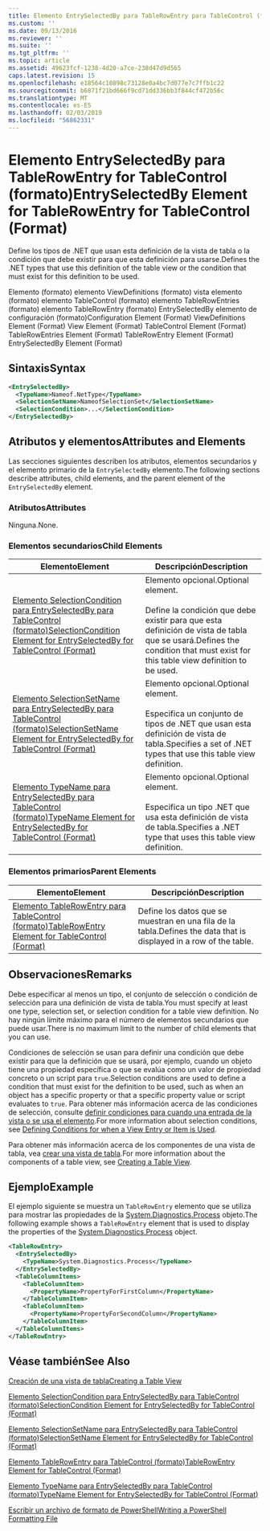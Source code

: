 ```yaml
---
title: Elemento EntrySelectedBy para TableRowEntry para TableControl (formato) | Microsoft Docs
ms.custom: ''
ms.date: 09/13/2016
ms.reviewer: ''
ms.suite: ''
ms.tgt_pltfrm: ''
ms.topic: article
ms.assetid: 49623fcf-1238-4d20-a7ce-238d47d9d565
caps.latest.revision: 15
ms.openlocfilehash: e18564c10898c73128e0a4bc7d077e7c7ffb1c22
ms.sourcegitcommit: b6871f21bd666f9cd71dd336bb3f844cf472b56c
ms.translationtype: MT
ms.contentlocale: es-ES
ms.lasthandoff: 02/03/2019
ms.locfileid: "56862331"
---
```

# <a name="entryselectedby-element-for-tablerowentry--for-tablecontrol-format"></a><span data-ttu-id="d3050-102">Elemento EntrySelectedBy para TableRowEntry for TableControl (formato)</span><span class="sxs-lookup"><span data-stu-id="d3050-102">EntrySelectedBy Element for TableRowEntry  for TableControl (Format)</span></span>

<span data-ttu-id="d3050-103">Define los tipos de .NET que usan esta definición de la vista de tabla o la condición que debe existir para que esta definición para usarse.</span><span class="sxs-lookup"><span data-stu-id="d3050-103">Defines the .NET types that use this definition of the table view or the condition that must exist for this definition to be used.</span></span>

<span data-ttu-id="d3050-104">Elemento (formato) elemento ViewDefinitions (formato) vista elemento (formato) elemento TableControl (formato) elemento TableRowEntries (formato) elemento TableRowEntry (formato) EntrySelectedBy elemento de configuración (formato)</span><span class="sxs-lookup"><span data-stu-id="d3050-104">Configuration Element (Format) ViewDefinitions Element (Format) View Element (Format) TableControl Element (Format) TableRowEntries Element (Format) TableRowEntry Element (Format) EntrySelectedBy Element (Format)</span></span>

## <a name="syntax"></a><span data-ttu-id="d3050-105">Sintaxis</span><span class="sxs-lookup"><span data-stu-id="d3050-105">Syntax</span></span>

```xml
<EntrySelectedBy>
  <TypeName>Nameof.NetType</TypeName>
  <SelectionSetName>NameofSelectionSet</SelectionSetName>
  <SelectionCondition>...</SelectionCondition>
</EntrySelectedBy>
```

## <a name="attributes-and-elements"></a><span data-ttu-id="d3050-106">Atributos y elementos</span><span class="sxs-lookup"><span data-stu-id="d3050-106">Attributes and Elements</span></span>

<span data-ttu-id="d3050-107">Las secciones siguientes describen los atributos, elementos secundarios y el elemento primario de la `EntrySelectedBy` elemento.</span><span class="sxs-lookup"><span data-stu-id="d3050-107">The following sections describe attributes, child elements, and the parent element of the `EntrySelectedBy` element.</span></span>

### <a name="attributes"></a><span data-ttu-id="d3050-108">Atributos</span><span class="sxs-lookup"><span data-stu-id="d3050-108">Attributes</span></span>

<span data-ttu-id="d3050-109">Ninguna.</span><span class="sxs-lookup"><span data-stu-id="d3050-109">None.</span></span>

### <a name="child-elements"></a><span data-ttu-id="d3050-110">Elementos secundarios</span><span class="sxs-lookup"><span data-stu-id="d3050-110">Child Elements</span></span>

|<span data-ttu-id="d3050-111">Elemento</span><span class="sxs-lookup"><span data-stu-id="d3050-111">Element</span></span>|<span data-ttu-id="d3050-112">Descripción</span><span class="sxs-lookup"><span data-stu-id="d3050-112">Description</span></span>|
|-------------|-----------------|
|[<span data-ttu-id="d3050-113">Elemento SelectionCondition para EntrySelectedBy para TableControl (formato)</span><span class="sxs-lookup"><span data-stu-id="d3050-113">SelectionCondition Element for EntrySelectedBy for TableControl (Format)</span></span>](./selectioncondition-element-for-entryselectedby-for-tablecontrol-format.md)|<span data-ttu-id="d3050-114">Elemento opcional.</span><span class="sxs-lookup"><span data-stu-id="d3050-114">Optional element.</span></span><br /><br /> <span data-ttu-id="d3050-115">Define la condición que debe existir para que esta definición de vista de tabla que se usará.</span><span class="sxs-lookup"><span data-stu-id="d3050-115">Defines the condition that must exist for this table view definition to be used.</span></span>|
|[<span data-ttu-id="d3050-116">Elemento SelectionSetName para EntrySelectedBy para TableControl (formato)</span><span class="sxs-lookup"><span data-stu-id="d3050-116">SelectionSetName Element for EntrySelectedBy for TableControl (Format)</span></span>](./selectionsetname-element-for-entryselectedby-for-tablecontrol-format.md)|<span data-ttu-id="d3050-117">Elemento opcional.</span><span class="sxs-lookup"><span data-stu-id="d3050-117">Optional element.</span></span><br /><br /> <span data-ttu-id="d3050-118">Especifica un conjunto de tipos de .NET que usan esta definición de vista de tabla.</span><span class="sxs-lookup"><span data-stu-id="d3050-118">Specifies a set of .NET types that use this table view definition.</span></span>|
|[<span data-ttu-id="d3050-119">Elemento TypeName para EntrySelectedBy para TableControl (formato)</span><span class="sxs-lookup"><span data-stu-id="d3050-119">TypeName Element for EntrySelectedBy for TableControl (Format)</span></span>](./typename-element-for-entryselectedby-for-tablecontrol-format.md)|<span data-ttu-id="d3050-120">Elemento opcional.</span><span class="sxs-lookup"><span data-stu-id="d3050-120">Optional element.</span></span><br /><br /> <span data-ttu-id="d3050-121">Especifica un tipo .NET que usa esta definición de vista de tabla.</span><span class="sxs-lookup"><span data-stu-id="d3050-121">Specifies a .NET type that uses this table view definition.</span></span>|

### <a name="parent-elements"></a><span data-ttu-id="d3050-122">Elementos primarios</span><span class="sxs-lookup"><span data-stu-id="d3050-122">Parent Elements</span></span>

|<span data-ttu-id="d3050-123">Elemento</span><span class="sxs-lookup"><span data-stu-id="d3050-123">Element</span></span>|<span data-ttu-id="d3050-124">Descripción</span><span class="sxs-lookup"><span data-stu-id="d3050-124">Description</span></span>|
|-------------|-----------------|
|[<span data-ttu-id="d3050-125">Elemento TableRowEntry para TableControl (formato)</span><span class="sxs-lookup"><span data-stu-id="d3050-125">TableRowEntry Element for TableControl (Format)</span></span>](./tablerowentry-element-for-tablerowentroes-for-tablecontrol-format.md)|<span data-ttu-id="d3050-126">Define los datos que se muestran en una fila de la tabla.</span><span class="sxs-lookup"><span data-stu-id="d3050-126">Defines the data that is displayed in a row of the table.</span></span>|

## <a name="remarks"></a><span data-ttu-id="d3050-127">Observaciones</span><span class="sxs-lookup"><span data-stu-id="d3050-127">Remarks</span></span>

<span data-ttu-id="d3050-128">Debe especificar al menos un tipo, el conjunto de selección o condición de selección para una definición de vista de tabla.</span><span class="sxs-lookup"><span data-stu-id="d3050-128">You must specify at least one type, selection set, or selection condition for a table view definition.</span></span> <span data-ttu-id="d3050-129">No hay ningún límite máximo para el número de elementos secundarios que puede usar.</span><span class="sxs-lookup"><span data-stu-id="d3050-129">There is no maximum limit to the number of child elements that you can use.</span></span>

<span data-ttu-id="d3050-130">Condiciones de selección se usan para definir una condición que debe existir para que la definición que se usará, por ejemplo, cuando un objeto tiene una propiedad específica o que se evalúa como un valor de propiedad concreto o un script para `true`.</span><span class="sxs-lookup"><span data-stu-id="d3050-130">Selection conditions are used to define a condition that must exist for the definition to be used, such as when an object has a specific property or that a specific property value or script evaluates to `true`.</span></span> <span data-ttu-id="d3050-131">Para obtener más información acerca de las condiciones de selección, consulte [definir condiciones para cuando una entrada de la vista o se usa el elemento](./defining-conditions-for-displaying-data.md).</span><span class="sxs-lookup"><span data-stu-id="d3050-131">For more information about selection conditions, see [Defining Conditions for when a View Entry or Item is Used](./defining-conditions-for-displaying-data.md).</span></span>

<span data-ttu-id="d3050-132">Para obtener más información acerca de los componentes de una vista de tabla, vea [crear una vista de tabla](./creating-a-table-view.md).</span><span class="sxs-lookup"><span data-stu-id="d3050-132">For more information about the components of a table view, see [Creating a Table View](./creating-a-table-view.md).</span></span>

## <a name="example"></a><span data-ttu-id="d3050-133">Ejemplo</span><span class="sxs-lookup"><span data-stu-id="d3050-133">Example</span></span>

<span data-ttu-id="d3050-134">El ejemplo siguiente se muestra un `TableRowEntry` elemento que se utiliza para mostrar las propiedades de la [System.Diagnostics.Process](/dotnet/api/System.Diagnostics.Process) objeto.</span><span class="sxs-lookup"><span data-stu-id="d3050-134">The following example shows a `TableRowEntry` element that is used to display the properties of the [System.Diagnostics.Process](/dotnet/api/System.Diagnostics.Process) object.</span></span>

```xml
<TableRowEntry>
  <EntrySelectedBy>
    <TypeName>System.Diagnostics.Process</TypeName>
  </EntrySelectedBy>
  <TableColumnItems>
    <TableColumnItem>
      <PropertyName>PropertyForFirstColumn</PropertyName>
    </TableColumnItem>
    <TableColumnItem>
      <PropertyName>PropertyForSecondColumn</PropertyName>
    </TableColumnItem>
  </TableColumnItems>
</TableRowEntry>
```

## <a name="see-also"></a><span data-ttu-id="d3050-135">Véase también</span><span class="sxs-lookup"><span data-stu-id="d3050-135">See Also</span></span>

[<span data-ttu-id="d3050-136">Creación de una vista de tabla</span><span class="sxs-lookup"><span data-stu-id="d3050-136">Creating a Table View</span></span>](./creating-a-table-view.md)

[<span data-ttu-id="d3050-137">Elemento SelectionCondition para EntrySelectedBy para TableControl (formato)</span><span class="sxs-lookup"><span data-stu-id="d3050-137">SelectionCondition Element for EntrySelectedBy for TableControl (Format)</span></span>](./selectioncondition-element-for-entryselectedby-for-tablecontrol-format.md)

[<span data-ttu-id="d3050-138">Elemento SelectionSetName para EntrySelectedBy para TableControl (formato)</span><span class="sxs-lookup"><span data-stu-id="d3050-138">SelectionSetName Element for EntrySelectedBy for TableControl (Format)</span></span>](./selectionsetname-element-for-entryselectedby-for-tablecontrol-format.md)

[<span data-ttu-id="d3050-139">Elemento TableRowEntry para TableControl (formato)</span><span class="sxs-lookup"><span data-stu-id="d3050-139">TableRowEntry Element for TableControl (Format)</span></span>](./tablerowentry-element-for-tablerowentroes-for-tablecontrol-format.md)

[<span data-ttu-id="d3050-140">Elemento TypeName para EntrySelectedBy para TableControl (formato)</span><span class="sxs-lookup"><span data-stu-id="d3050-140">TypeName Element for EntrySelectedBy for TableControl (Format)</span></span>](./typename-element-for-entryselectedby-for-tablecontrol-format.md)

[<span data-ttu-id="d3050-141">Escribir un archivo de formato de PowerShell</span><span class="sxs-lookup"><span data-stu-id="d3050-141">Writing a PowerShell Formatting File</span></span>](./writing-a-powershell-formatting-file.md)

